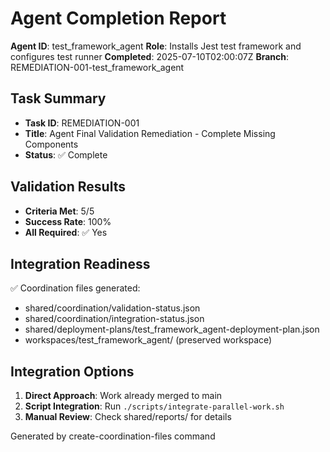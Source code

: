 # Agent Completion Report

**Agent ID**: test_framework_agent
**Role**: Installs Jest test framework and configures test runner
**Completed**: 2025-07-10T02:00:07Z
**Branch**: REMEDIATION-001-test_framework_agent

## Task Summary

- **Task ID**: REMEDIATION-001
- **Title**: Agent Final Validation Remediation - Complete Missing Components
- **Status**: ✅ Complete

## Validation Results

- **Criteria Met**: 5/5
- **Success Rate**: 100%
- **All Required**: ✅ Yes

## Integration Readiness

✅ Coordination files generated:

- shared/coordination/validation-status.json
- shared/coordination/integration-status.json
- shared/deployment-plans/test_framework_agent-deployment-plan.json
- workspaces/test_framework_agent/ (preserved workspace)

## Integration Options

1. **Direct Approach**: Work already merged to main
2. **Script Integration**: Run `./scripts/integrate-parallel-work.sh`
3. **Manual Review**: Check shared/reports/ for details

Generated by create-coordination-files command
